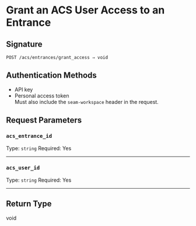 # Grant an ACS User Access to an Entrance

## Signature
```
POST /acs/entrances/grant_access ⇒ void
```



## Authentication Methods

- API key
- Personal access token
  <br>Must also include the `seam-workspace` header in the request.

## Request Parameters

### `acs_entrance_id`

Type: `string`
Required: Yes



***

### `acs_user_id`

Type: `string`
Required: Yes



***

## Return Type

void
